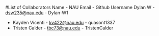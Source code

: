 #List of Collaborators
Name - NAU Email - Github Username
Dylan W - dsw235@nau.edu - Dylan-W1

* Kayden Vicenti - kv422@nau.edu - quasont1337
* Tristen Calder - tbc73@nau.edu - TristenCalder
